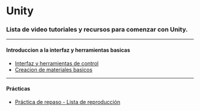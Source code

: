 # Unity
### Lista de video tutoriales y recursos para comenzar con Unity.
----
#### Introduccion a la interfaz y herramientas basicas
* [Interfaz y herramientas de control](https://youtu.be/rtvBrpgcZr4)
* [Creacion de materiales basicos](https://youtu.be/UdUaoCumN6M)  
----
#### Prácticas
* [Práctica de repaso - Lista de reproducción](https://www.youtube.com/watch?v=Eq6gGReueCo&list=PL9N6x5SRfee_n0rJ88Ru-IKm3N_Vt8QsZ)
